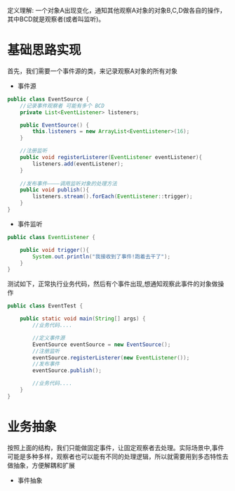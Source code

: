 定义理解: 一个对象A出现变化，通知其他观察A对象的对象B,C,D做各自的操作，其中BCD就是观察者(或者叫监听)。

# 基础思路实现

首先，我们需要一个事件源的类，来记录观察A对象的所有对象

- 事件源

```java
public class EventSource {
    //记录事件观察者 可能有多个 BCD
    private List<EventListener> listeners;

    public EventSource() {
        this.listeners = new ArrayList<EventListener>(16);
    }

    //注册监听
    public void registerListerer(EventListener eventListener){
        listeners.add(eventListener);
    }
	
    //发布事件————调用监听对象的处理方法
    public void publish(){
        listeners.stream().forEach(EventListener::trigger);
    }
}
```

- 事件监听

```java
public class EventListener {

    public void trigger(){
        System.out.println("我接收到了事件!跑着去干了");
    }
}

```

测试如下，正常执行业务代码，然后有个事件出现,想通知观察此事件的对象做操作

```java
public class EventTest {

    public static void main(String[] args) {
        //业务代码....

        //定义事件源
        EventSource eventSource = new EventSource();
        //注册监听
        eventSource.registerListerer(new EventListener());
        //发布事件
        eventSource.publish();

        //业务代码....
    }
}
```



# 业务抽象

按照上面的结构，我们只能做固定事件，让固定观察者去处理。实际场景中,事件可能是多种多样，观察者也可以能有不同的处理逻辑，所以就需要用到多态特性去做抽象，方便解耦和扩展

- 事件抽象

